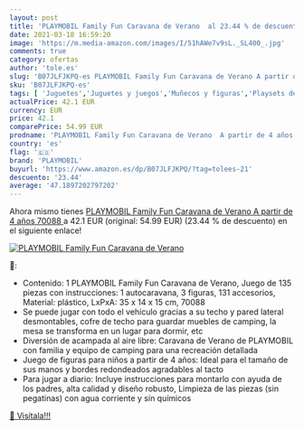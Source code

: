 ```yaml
---
layout: post
title: 'PLAYMOBIL Family Fun Caravana de Verano  al 23.44 % de descuento'
date: 2021-03-18 16:59:20
image: 'https://m.media-amazon.com/images/I/51hAWe7v9sL._SL400_.jpg'
comments: true
category: ofertas
author: 'tole.es'
slug: 'B07JLFJKPQ-es PLAYMOBIL Family Fun Caravana de Verano A partir de 4 años...'
sku: 'B07JLFJKPQ-es'
tags: [ 'Juguetes','Juguetes y juegos','Muñecos y figuras','Playsets de figuras de juguete para niños','playmobil', ]
actualPrice: 42.1 EUR
currency: EUR
price: 42.1
comparePrice: 54.99 EUR
prodname: 'PLAYMOBIL Family Fun Caravana de Verano  A partir de 4 años  70088 '
country: 'es'
flag: '🇪🇸'
brand: 'PLAYMOBIL'
buyurl: 'https://www.amazon.es/dp/B07JLFJKPQ/?tag=tolees-21'
descuento: '23.44'
average: '47.1897202797202'
---
```


Ahora mismo tienes [PLAYMOBIL Family Fun Caravana de Verano  A partir de 4 años  70088 ](https://www.amazon.es/dp/B07JLFJKPQ/?tag=tolees-21) a 42.1 EUR (original: 54.99 EUR) (23.44 %  de descuento) en el siguiente enlace!

[![PLAYMOBIL Family Fun Caravana de Verano ](https://m.media-amazon.com/images/I/51hAWe7v9sL._SL400_.jpg)](https://www.amazon.es/dp/B07JLFJKPQ/?tag=tolees-21)

🔎:

- Contenido: 1 PLAYMOBIL Family Fun Caravana de Verano, Juego de 135 piezas con instrucciones: 1 autocaravana, 3 figuras, 131 accesorios, Material: plástico, LxPxA: 35 x 14 x 15 cm, 70088
- Se puede jugar con todo el vehículo gracias a su techo y pared lateral desmontables, cofre de techo para guardar muebles de camping, la mesa se transforma en un lugar para dormir, etc
- Diversión de acampada al aire libre: Caravana de Verano de PLAYMOBIL con familia y equipo de camping para una recreación detallada
- Juego de figuras para niños a partir de 4 años: Ideal para el tamaño de sus manos y bordes redondeados agradables al tacto
- Para jugar a diario: Incluye instrucciones para montarlo con ayuda de los padres, alta calidad y diseño robusto, Limpieza de las piezas (sin pegatinas) con agua corriente y sin químicos

[🛒 Visítala!!!](https://www.amazon.es/dp/B07JLFJKPQ/?tag=tolees-21)
